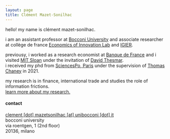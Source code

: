 ```yaml
---
layout: page
title: Clément Mazet-Sonilhac
---
```


<!--- ### Presentation --->


hello! my name is clément mazet-sonilhac.

i am an assistant professor at [Bocconi University](https://finance.unibocconi.eu/people) and associate researcher at collège de france [Economics of Innovation Lab](https://www.college-de-france.fr/site/en-economics-innovation-lab/Clement-Mazet-Sonilhac.htm) and [IGIER](http://www.igier.unibocconi.it/). 

previousy, i worked as a research economist at [Banque de France](https://www.banque-france.fr/en/page-sommaire/research) 
and i visited [MIT Sloan](https://mitsloan.mit.edu/faculty/academic-groups/finance/about-us) under the invitation of [David Thesmar](https://sites.google.com/site/dthesmar/).\
i received my phd from [SciencesPo, Paris](http://econ.sciences-po.fr/faculty-permanent-faculty) under the supervision of [Thomas Chaney](https://sites.google.com/site/thomaschaney/) in 2021.  

my research is in finance, international trade and studies the role of information frictions.  
[learn more about my research.](/research)

<!---  ### Research --->

#### contact

[clement [dot] mazetsonilhac [at] unibocconi [dot] it](mailto:clement.mazetsonilhac@unibocconi.it)  
bocconi university\
via roentgen, 1 (2nd floor)\
20136, milano

